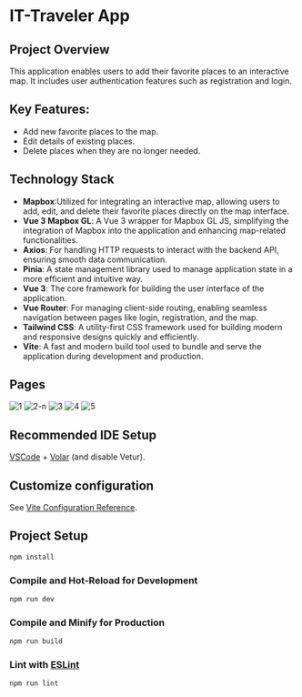 # IT-Traveler App

## Project Overview

This application enables users to add their favorite places to an interactive map. It includes user authentication features such as registration and login.

## Key Features:

- Add new favorite places to the map.
- Edit details of existing places.
- Delete places when they are no longer needed.

## Technology Stack

- **Mapbox**:Utilized for integrating an interactive map, allowing users to add, edit, and delete their favorite places directly on the map interface.
- **Vue 3 Mapbox GL**: A Vue 3 wrapper for Mapbox GL JS, simplifying the integration of Mapbox into the application and enhancing map-related functionalities.
- **Axios**: For handling HTTP requests to interact with the backend API, ensuring smooth data communication.
- **Pinia**: A state management library used to manage application state in a more efficient and intuitive way.
- **Vue 3**: The core framework for building the user interface of the application.
- **Vue Router**: For managing client-side routing, enabling seamless navigation between pages like login, registration, and the map.
- **Tailwind CSS**: A utility-first CSS framework used for building modern and responsive designs quickly and efficiently.
- **Vite**: A fast and modern build tool used to bundle and serve the application during development and production.

## Pages
![1](https://github.com/user-attachments/assets/0c80c4f2-50a2-4a05-8a38-904b98631b21)
![2-n](https://github.com/user-attachments/assets/93e1574a-31e7-464a-89b3-bef6342584b5)
![3](https://github.com/user-attachments/assets/e72c6a77-6c70-4c29-a446-091d19d2e382)
![4](https://github.com/user-attachments/assets/bc4d46dc-83c4-4202-9bbc-bfd0d6ae73ed)
![5](https://github.com/user-attachments/assets/6959eba1-f05a-4a61-8314-3582cc628e8c)

## Recommended IDE Setup

[VSCode](https://code.visualstudio.com/) + [Volar](https://marketplace.visualstudio.com/items?itemName=Vue.volar) (and disable Vetur).

## Customize configuration

See [Vite Configuration Reference](https://vite.dev/config/).

## Project Setup

```sh
npm install
```

### Compile and Hot-Reload for Development

```sh
npm run dev
```

### Compile and Minify for Production

```sh
npm run build
```

### Lint with [ESLint](https://eslint.org/)

```sh
npm run lint
```
